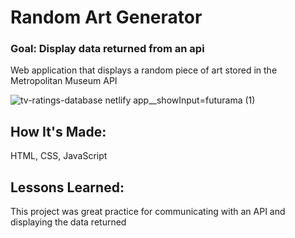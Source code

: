 # Random Art Generator

### Goal: Display data returned from an api

Web application that displays a random piece of art stored in the Metropolitan Museum API

![tv-ratings-database netlify app__showInput=futurama (1)](https://user-images.githubusercontent.com/111996055/197095250-23b1a68b-54f1-4803-8a52-596b02b220ad.png)

## How It's Made:
HTML, CSS, JavaScript


## Lessons Learned:
This project was great practice for communicating with an API and displaying the data returned
